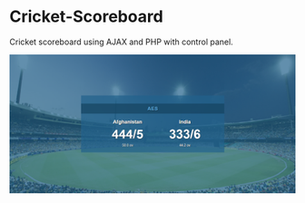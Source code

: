 # Cricket-Scoreboard
Cricket scoreboard using AJAX and PHP with control panel.

![Screenshot](screenshot.png)
